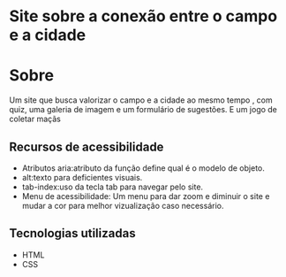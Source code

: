 # Site sobre a conexão entre o campo e a cidade
# Sobre
Um site que busca valorizar o campo e a cidade ao mesmo tempo , com quiz, uma galeria de imagem e um formulário de sugestões.
E um jogo de coletar maçãs
## Recursos de acessibilidade
- Atributos aria:atributo da função define qual é o modelo de objeto.
- alt:texto para deficientes visuais.
- tab-index:uso da tecla tab para navegar pelo site.
 - Menu de acessibilidade: Um menu para dar zoom e diminuir o site e mudar a cor para melhor vizualização caso necessário.
 ## Tecnologias utilizadas
- HTML
- CSS
